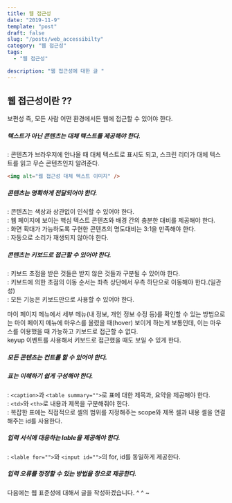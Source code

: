 ```yaml
---
title: 웹 접근성
date: "2019-11-9"
template: "post"
draft: false
slug: "/posts/web_accessibilty"
category: "웹 접근성"
tags:
  - "웹 접근성"

description: "웹 접근성에 대한 글 "
---
```


## 웹 접근성이란 ??

보편성 즉, 모든 사람 어떤 환경에서든 웹에 접근할 수 있어야 한다.

##### 텍스트가 아닌 콘텐츠는 대체 텍스트를 제공해야 한다.

: 콘텐츠가 브라우저에 안나올 때 대체 텍스트로 표시도 되고, 스크린 리더가 대체 텍스트를 읽고 무슨 콘텐츠인지 알려준다.

```html
<img alt="웹 접근성 대체 텍스트 이미지" />
```

##### 콘텐츠는 명확하게 전달되어야 한다.

: 콘텐츠는 색상과 상관없이 인식할 수 있어야 한다.  
: 웹 페이지에 보이는 핵심 텍스트 콘텐츠와 배경 간의 충분한 대비를 제공해야 한다.  
: 화면 확대가 가능하도록 구현한 콘텐츠의 명도대비는 3:1을 만족해야 한다.  
: 자동으로 소리가 재생되지 않아야 한다.

##### 콘텐츠는 키보드로 접근할 수 있어야 한다.

: 키보드 초점을 받은 것들은 받지 않은 것들과 구분될 수 있어야 한다.  
: 키보드에 의한 초점의 이동 순서는 좌측 상단에서 우측 하단으로 이동해야 한다.(일관성)  
: 모든 기능은 키보드만으로 사용할 수 있어야 한다.

마이 페이지 메뉴에서 세부 메뉴(내 정보, 개인 정보 수정 등)를 확인할 수 있는 방법으로는 마이 페이지 메뉴에 마우스를 올렸을 때(hover) 보이게 하는게 보통인데, 이는 마우스를 이용했을 때 가능하고 키보드로 접근할 수 없다.  
keyup 이벤트를 사용해서 키보드로 접근했을 때도 보일 수 있게 한다.

##### 모든 콘텐츠는 컨트롤 할 수 있어야 한다.

##### 표는 이해하기 쉽게 구성해야 한다.

: `<caption>`과 `<table summary="">`로 표에 대한 제목과, 요약을 제공해야 한다.  
: `<td>`와 `<th>`로 내용과 제목을 구분해줘야 한다.  
: 복잡한 표에는 직접적으로 셀의 범위를 지정해주는 scope와 제목 셀과 내용 셀을 연결해주는 id를 사용한다.

##### 입력 서식에 대응하는 lable을 제공해야 한다.

: `<lable for="">`와 `<input id="">`의 for, id를 동일하게 제공한다.

##### 입력 오류를 정정할 수 있는 방법을 창으로 제공한다.

다음에는 웹 표준성에 대해서 글을 작성하겠습니다. ^ ^ ~
